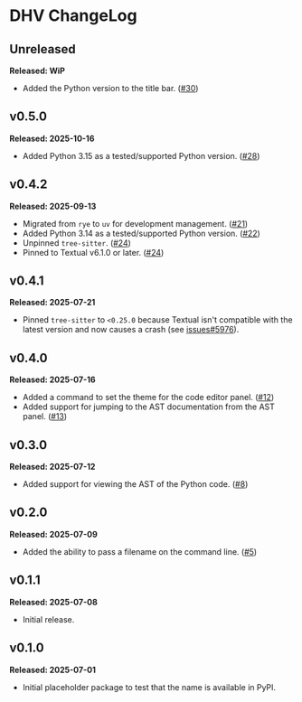 # DHV ChangeLog

## Unreleased

**Released: WiP**

- Added the Python version to the title bar.
  ([#30](https://github.com/davep/dhv/pull/30))

## v0.5.0

**Released: 2025-10-16**

- Added Python 3.15 as a tested/supported Python version.
  ([#28](https://github.com/davep/dhv/pull/28))

## v0.4.2

**Released: 2025-09-13**

- Migrated from `rye` to `uv` for development management.
  ([#21](https://github.com/davep/dhv/pull/21))
- Added Python 3.14 as a tested/supported Python version.
  ([#22](https://github.com/davep/dhv/pull/22))
- Unpinned `tree-sitter`. ([#24](https://github.com/davep/dhv/pull/24))
- Pinned to Textual v6.1.0 or later.
  ([#24](https://github.com/davep/dhv/pull/24))

## v0.4.1

**Released: 2025-07-21**

- Pinned `tree-sitter` to `<0.25.0` because Textual isn't compatible with
  the latest version and now causes a crash (see
  [issues#5976](https://github.com/Textualize/textual/issues/5976)).

## v0.4.0

**Released: 2025-07-16**

- Added a command to set the theme for the code editor panel.
  ([#12](https://github.com/davep/dhv/pull/12))
- Added support for jumping to the AST documentation from the AST panel.
  ([#13](https://github.com/davep/dhv/pull/13))

## v0.3.0

**Released: 2025-07-12**

- Added support for viewing the AST of the Python code.
  ([#8](https://github.com/davep/dhv/pull/8))

## v0.2.0

**Released: 2025-07-09**

- Added the ability to pass a filename on the command line.
  ([#5](https://github.com/davep/dhv/pull/5))

## v0.1.1

**Released: 2025-07-08**

- Initial release.

## v0.1.0

**Released: 2025-07-01**

- Initial placeholder package to test that the name is available in PyPI.

[//]: # (ChangeLog.md ends here)
